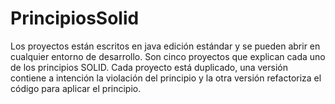 # PrincipiosSolid
Los proyectos están escritos en java edición estándar y se pueden abrir en cualquier entorno de desarrollo. Son cinco proyectos que explican cada uno de los principios SOLID. Cada proyecto está duplicado, una versión contiene a intención la violación del principio y la otra versión refactoriza el código para aplicar el principio.

